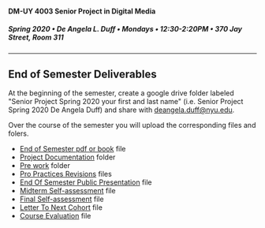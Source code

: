 #### DM-UY 4003 Senior Project in Digital Media
##### Spring 2020 • De Angela L. Duff • Mondays • 12:30-2:20PM • 370 Jay Street, Room 311

---

## End of Semester Deliverables
At the beginning of the semester, create a google drive folder labeled "Senior Project Spring 2020 your first and last name" (i.e. Senior Project Spring 2020 De Angela Duff) and share with deangela.duff@nyu.edu. 

Over the course of the semester you will upload the corresponding files and folers.


* [End of Semester pdf or book](pdf_or_book.md) file
* [Project Documentation](project_documentation.md) folder
* [Pre work](pre_work.md) folder
* [Pro Practices Revisions](pro_practices_revisions.md) files
* [End Of Semester Public Presentation](end_of_semester_presentation.md) file
* [Midterm Self-assessment](midterm_self_assessment.md) file
* [Final Self-assessment](final_self_assessment.md) file
* [Letter To Next Cohort](letter_to_next_cohort.md) file 
* [Course Evaluation](course_evaluation.md) file








